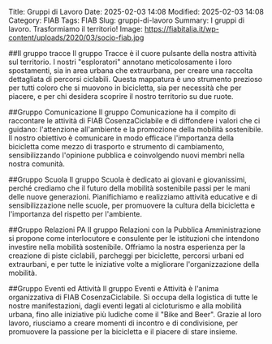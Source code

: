 Title: Gruppi di Lavoro
Date: 2025-02-03 14:08
Modified: 2025-02-03 14:08
Category: FIAB
Tags: FIAB
Slug: gruppi-di-lavoro
Summary: I gruppi di lavoro. Trasformiamo il territorio!
Image: https://fiabitalia.it/wp-content/uploads/2020/03/socio-fiab.jpg

##Il gruppo tracce<a name="tracce"></a>
Il gruppo Tracce è il cuore pulsante della nostra attività sul territorio. I nostri "esploratori" annotano meticolosamente i loro spostamenti, sia in area urbana che extraurbana, per creare una raccolta dettagliata di percorsi ciclabili. Questa mappatura è uno strumento prezioso per tutti coloro che si muovono in bicicletta, sia per necessità che per piacere, e per chi desidera scoprire il nostro territorio su due ruote.

##Gruppo Comunicazione<a name="comunicazione"></a>
Il gruppo Comunicazione ha il compito di raccontare le attività di FIAB CosenzaCiclabile e di diffondere i valori che ci guidano: l'attenzione all'ambiente e la promozione della mobilità sostenibile. Il nostro obiettivo è comunicare in modo efficace l'importanza della bicicletta come mezzo di trasporto e strumento di cambiamento, sensibilizzando l'opinione pubblica e coinvolgendo nuovi membri nella nostra comunità.

##Gruppo Scuola<a name="scuola"></a>
Il gruppo Scuola è dedicato ai giovani e giovanissimi, perché crediamo che il futuro della mobilità sostenibile passi per le mani delle nuove generazioni. Pianifichiamo e realizziamo attività educative e di sensibilizzazione nelle scuole, per promuovere la cultura della bicicletta e l'importanza del rispetto per l'ambiente.

##Gruppo Relazioni PA<a name="pa"></a>
Il gruppo Relazioni con la Pubblica Amministrazione si propone come interlocutore e consulente per le istituzioni che intendono investire nella mobilità sostenibile. Offriamo la nostra esperienza per la creazione di piste ciclabili, parcheggi per biciclette, percorsi urbani ed extraurbani, e per tutte le iniziative volte a migliorare l'organizzazione della mobilità.

##Gruppo Eventi ed Attività<a name="eventi"></a>
Il gruppo Eventi e Attività è l'anima organizzativa di FIAB CosenzaCiclabile. Si occupa della logistica di tutte le nostre manifestazioni, dagli eventi legati al cicloturismo e alla mobilità urbana, fino alle iniziative più ludiche come il "Bike and Beer". Grazie al loro lavoro, riusciamo a creare momenti di incontro e di condivisione, per promuovere la passione per la bicicletta e il piacere di stare insieme.
